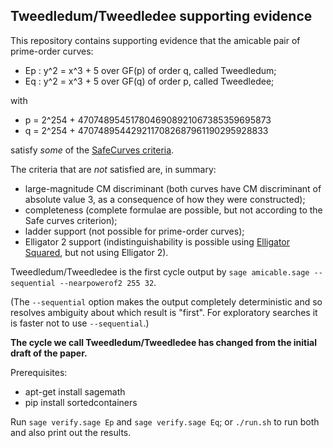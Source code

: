 Tweedledum/Tweedledee supporting evidence
-----------------------------------------

This repository contains supporting evidence that the amicable pair of
prime-order curves:

* Ep : y^2 = x^3 + 5 over GF(p) of order q, called Tweedledum;
* Eq : y^2 = x^3 + 5 over GF(q) of order p, called Tweedledee;

with

* p = 2^254 + 4707489545178046908921067385359695873
* q = 2^254 + 4707489544292117082687961190295928833

satisfy *some* of the [SafeCurves criteria](https://safecurves.cr.yp.to/index.html).

The criteria that are *not* satisfied are, in summary:

* large-magnitude CM discriminant (both curves have CM discriminant of absolute value 3,
  as a consequence of how they were constructed);
* completeness (complete formulae are possible, but not according to the Safe curves
  criterion);
* ladder support (not possible for prime-order curves);
* Elligator 2 support (indistinguishability is possible using
  [Elligator Squared](https://ifca.ai/pub/fc14/paper_25.pdf), but not using Elligator 2).

Tweedledum/Tweedledee is the first cycle output by
``sage amicable.sage --sequential --nearpowerof2 255 32``.

(The `--sequential` option makes the output completely deterministic and so resolves
ambiguity about which result is "first". For exploratory searches it is faster not to
use `--sequential`.)

**The cycle we call Tweedledum/Tweedledee has changed from the initial draft of the paper.**

Prerequisites:

* apt-get install sagemath
* pip install sortedcontainers

Run ``sage verify.sage Ep`` and ``sage verify.sage Eq``; or ``./run.sh`` to run both
and also print out the results.
